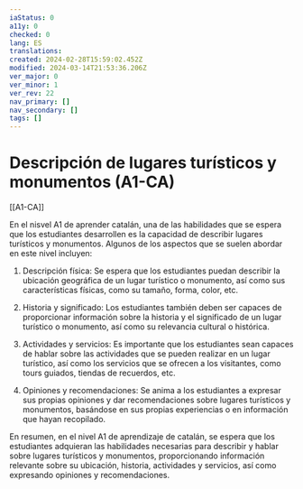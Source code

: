 ```yaml
---
iaStatus: 0
a11y: 0
checked: 0
lang: ES
translations: 
created: 2024-02-28T15:59:02.452Z
modified: 2024-03-14T21:53:36.206Z
ver_major: 0
ver_minor: 1
ver_rev: 22
nav_primary: []
nav_secondary: []
tags: []
---
```

# Descripción de lugares turísticos y monumentos (A1-CA)

[[A1-CA]]

En el nisvel A1 de aprender catalán, una de las habilidades que se espera que los estudiantes desarrollen es la capacidad de describir lugares turísticos y monumentos. Algunos de los aspectos que se suelen abordar en este nivel incluyen:

1. Descripción física: Se espera que los estudiantes puedan describir la ubicación geográfica de un lugar turístico o monumento, así como sus características físicas, como su tamaño, forma, color, etc.

2. Historia y significado: Los estudiantes también deben ser capaces de proporcionar información sobre la historia y el significado de un lugar turístico o monumento, así como su relevancia cultural o histórica.

3. Actividades y servicios: Es importante que los estudiantes sean capaces de hablar sobre las actividades que se pueden realizar en un lugar turístico, así como los servicios que se ofrecen a los visitantes, como tours guiados, tiendas de recuerdos, etc.

4. Opiniones y recomendaciones: Se anima a los estudiantes a expresar sus propias opiniones y dar recomendaciones sobre lugares turísticos y monumentos, basándose en sus propias experiencias o en información que hayan recopilado.

En resumen, en el nivel A1 de aprendizaje de catalán, se espera que los estudiantes adquieran las habilidades necesarias para describir y hablar sobre lugares turísticos y monumentos, proporcionando información relevante sobre su ubicación, historia, actividades y servicios, así como expresando opiniones y recomendaciones.
